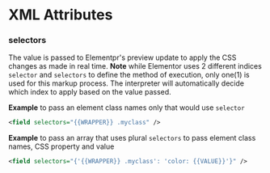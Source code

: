 # XML Attributes

### selectors
The value is passed to Elementpr's preview update to apply the CSS changes as made in real time.
**Note** while Elementor uses 2 different indices `selector` and `selectors` to define the method of execution, only one(1) is used for this markup process. The interpreter will automatically decide which index to apply based on the value passed.

**Example** to pass an element class names only that would use `selector`
```xml
<field selectors="{{WRAPPER}} .myclass" />
```
**Example** to pass an array that uses plural `selectors` to pass element class names, CSS property and value
```xml
<field selectors="{'{{WRAPPER}} .myclass': 'color: {{VALUE}}'}" />
```
